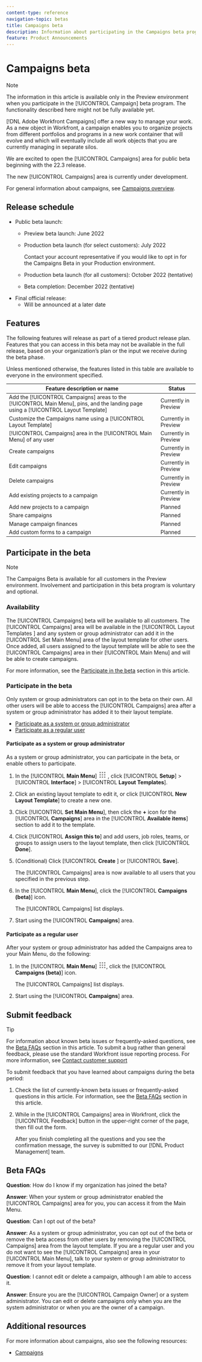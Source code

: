 ```yaml
---
content-type: reference
navigation-topic: betas
title: Campaigns beta
description: Information about participating in the Campaigns beta program.
feature: Product Announcements
---
```


# Campaigns beta

>[!NOTE]
>
>The information in this article is available only in the Preview environment when you participate in the [!UICONTROL Campaign] beta program. The functionality described here might not be fully available yet. 

<!--the note above needs to be updated with Production 22.4 - this was released to Preview in 22.3; notice that the note says PREVIEW BETA - it might remain in BETA for a while (Production) but you might be able to remove "Preview" after 22.4 - ???  -->

[!DNL Adobe Workfront Campaigns] offer a new way to manage your work. As a new object in Workfront, a campaign enables you to organize projects from different portfolios and programs in a new work container that will evolve and which will eventually include all work objects that you are currently managing in separate silos.

We are excited to open the [!UICONTROL Campaigns] area for public beta beginning with the 22.3 release.

The new [!UICONTROL Campaigns] area is currently under development.

For general information about campaigns, see [Campaigns overview](../../manage-work/campaigns/campaigns-overview.md).

## Release schedule

* Public beta launch:
  * Preview beta launch: June 2022
  * Production beta launch (for select customers): July 2022
    
    Contact your account representative if you would like to opt in for the Campaigns Beta in your Production environment. 
  
  * Production beta launch (for all customers): October 2022 (tentative)   
  * Beta completion: December 2022 (tentative)
* Final official release:
  * Will be announced at a later date

## Features

The following features will release as part of a tiered product release plan. Features that you can access in this beta may not be available in the full release, based on your organization’s plan or the input we receive during the beta phase.

Unless mentioned otherwise, the features listed in this table are available to everyone in the environment specified. 

| Feature description or name                                                                               | Status                |
|-----------------------------------------------------------------------------------------------------------|-----------------------|
| Add the [!UICONTROL Campaigns] areas to the [!UICONTROL Main Menu], pins, and the landing page using a [!UICONTROL Layout Template] | Currently in Preview |
| Customize the Campaigns name using a [!UICONTROL Layout Template]                                                      | Currently in Preview |
| [!UICONTROL Campaigns] area in the [!UICONTROL Main Menu] of any user                                                               | Currently in Preview |
| Create campaigns                                                                                          | Currently in Preview|
| Edit campaigns                                                                                            | Currently in Preview |
| Delete campaigns                                                                                          | Currently in Preview |
| Add existing projects to a campaign                                                                                | Currently in Preview |
| Add new projects to a campaign                                                                                | Planned |
| Share campaigns                                                                                           | Planned               |
| Manage campaign finances                                                                                  | Planned               |
| Add custom forms to a campaign                                                                            | Planned               |


## Participate in the beta

>[!NOTE]
>
>The Campaigns Beta is available for all customers in the Preview environment. Involvement and participation in this beta program is voluntary and optional. 


### Availability

<!--With production, add here that it will be available in preview for everyone but they need to call to get in in Prod if they want or wait till 22.4 / Oct to get it there-->

The [!UICONTROL Campaigns] beta will be available to all customers. The [!UICONTROL Campaigns] area will be available in the [!UICONTROL Layout Templates ] and any system or group administrator can add it in the [!UICONTROL Set Main Menu] area of the layout template for other users. Once added, all users assigned to the layout template will be able to see the [!UICONTROL Campaigns] area in their [!UICONTROL Main Menu] and will be able to create campaigns.

For more information, see the [Participate in the beta](#participate-in-beta) section in this article.

### Participate in the beta

Only system or group administrators can opt in to the beta on their own. All other users will be able to access the [!UICONTROL Campaigns] area after a system or group administrator has added it to their layout template.

* [Participate as a system or group administrator](#participate-as-a-system-or-group-administrator) 
* [Participate as a regular user](#participate-as-a-regular-user)

#### **Participate as a system or group administrator**

As a system or group administrator, you can participate in the beta, or enable others to participate.

1. In the [!UICONTROL **Main Menu**] ![](assets/main-menu-icon.png) , click [!UICONTROL **Setup**] > [!UICONTROL **Interface**] > [!UICONTROL **Layout Templates**].
1. Click an existing layout template to edit it, or click [!UICONTROL **New Layout Template**] to create a new one.
1. Click [!UICONTROL **Set Main Menu**], then click the **+** icon for the [!UICONTROL **Campaigns**] area  in the [!UICONTROL **Available items**] section to add it to the template.
1. Click [!UICONTROL **Assign this to**] and add users, job roles, teams, or groups to assign users to the layout template, then click [!UICONTROL **Done**].
1. (Conditional) Click [!UICONTROL **Create** ] or [!UICONTROL **Save**].

    The [!UICONTROL Campaigns] area is now available to all users that you specified in the previous step.
1. In the [!UICONTROL **Main Menu**], click the [!UICONTROL **Campaigns (beta)**] icon. 

    The [!UICONTROL Campaigns] list displays.
1. Start using the [!UICONTROL **Campaigns**] area.

#### **Participate as a regular user**

After your system or group administrator has added the Campaigns area to your Main Menu, do the following:

1. In the [!UICONTROL **Main Menu**] ![](assets/main-menu-icon.png), click the [!UICONTROL **Campaigns (beta)**] icon.

    The [!UICONTROL Campaigns] list displays.
1. Start using the [!UICONTROL **Campaigns**] area.


## Submit feedback

>[!TIP]
>
>For information about known beta issues or frequently-asked questions, see the [Beta FAQs](#beta-faqs) section in this article. To submit a bug rather than general feedback, please use the standard Workfront issue reporting process. For more information, see [Contact customer support](../../workfront-basics/tips-tricks-and-troubleshooting/contact-customer-support.md)

To submit feedback that you have learned about campaigns during the beta period:

1. Check the list of currently-known beta issues or frequently-asked questions in this article. For information, see the [Beta FAQs](#beta-faqs) section in this article.
1. While in the [!UICONTROL Campaigns] area in Workfront, click the [!UICONTROL Feedback] button in the upper-right corner of the page, then fill out the form. 

    After you finish completing all the questions and you see the confirmation message, the survey is submitted to our [!DNL Product Management] team.


## Beta FAQs

**Question**: How do I know if my organization has joined the beta?

**Answer**: When your system or group administrator enabled the [!UICONTROL Campaigns] area for you, you can access it from the Main Menu.


 **Question**: Can I opt out of the beta?

**Answer**: As a system or group administrator, you can opt out of the beta or remove the beta access from other users by removing the [!UICONTROL Campaigns] area from the layout template. If you are a regular user and you do not want to see the [!UICONTROL Campaigns] area in your [!UICONTROL Main Menu], talk to your system or group administrator to remove it from your layout template.


**Question**: I cannot edit or delete a campaign, although I am able to access it.

**Answer**: Ensure you are the [!UICONTROL Campaign Owner] or a system administrator. You can edit or delete campaigns only when you are the system administrator or when you are the owner of a campaign.

## Additional resources

For more information about campaigns, also see the following resources:

* [Campaigns](../../manage-work/campaigns/campaigns-section-toc.md)

